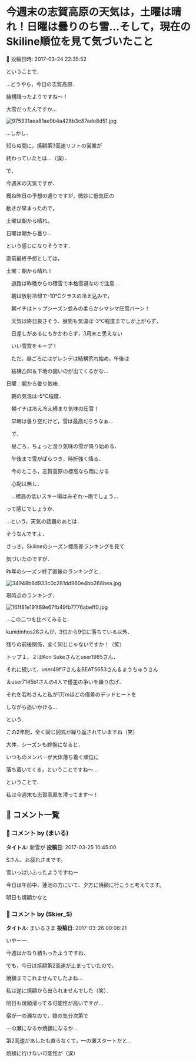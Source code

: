 # 今週末の志賀高原の天気は，土曜は晴れ！日曜は曇りのち雪…そして，現在のSkiline順位を見て気づいたこと

📅 投稿日時: 2017-03-24 22:35:52

ということで．


…どうやら，今日の志賀高原．


結構降ったようですね～！


大雪だったんですか…







![975331aea81ae9b4a428b3c87ade8d51.jpg](images/975331aea81ae9b4a428b3c87ade8d51.jpg)







…しかし．


知らぬ間に，焼額第3高速リフトの営業が


終わっていたとは…（涙）．





で．


今週末の天気ですが．


概ね昨日の予想の通りですが，微妙に低気圧の


動きが早まったので，


土曜は朝から晴れ，


日曜は朝から曇り…


という感じになりそうです．





直前最終予想としては，





土曜：朝から晴れ！


　道路は昨晩からの積雪で本格雪道なので注意…


　朝は放射冷却で-10℃クラスの冷え込みで，


　朝イチはトップシーズン並みの柔らかシマシマ圧雪バーン！


　天気は終日良さそう．昼間も気温は-3℃程度までしか上がらず，


　日差しがあるにもかかわらず，3月末と思えない


　いい雪質をキープ！


　ただ，昼ごろにはゲレンデは結構荒れ始め，午後は


　結構凸凹＆下地の固いのが出てくるかな…





日曜：朝から曇り気味．


　朝の気温は-5℃程度．


　朝イチは冷え冷え締まり気味の圧雪！


　早朝は曇り空だけど，雪は最高だろうなぁ…


　で．


　昼ごろ，ちょっと湿り気味の雪が降り始める．


　午後まで雪がぱらつき，時折強く降る．


　今のところ，志賀高原の標高なら雨になる


　心配は無し．


　…標高の低いスキー場はみぞれ～雨でしょう…





って感じでしょうか．





…という，天気の話題のあとは．





そうなんですよ．


さっき，Skilineのシーズン標高差ランキングを見て


気づいたのですが．





昨年のシーズン終了直後のランキングと．




![34948b6d933c0c281dd960e4bb268bea.jpg](images/34948b6d933c0c281dd960e4bb268bea.jpg)







現時点のランキング．




![161f81e191f89e67fb49fb7776abeff0.jpg](images/161f81e191f89e67fb49fb7776abeff0.jpg)







…この二つを比べてみると．


kunidinhos28さんが，3位から9位に落ちている以外．


残りの前後関係，全く同じじゃないですか！（笑）





トップ１，２はKon Sukeさんとuser1985さん．


それに続いて，user49f17さん＆BEAT5653さん＆まうちゅうさん


＆user7145b1さんの4人で僅差の争いを繰り広げ．


それを若杉さんと私が1万mほどの僅差のデッドヒートを


しながら追いかける…


という．


この2年間，全く同じ図式が繰り返されていますね（笑）





大体，シーズンも終盤になると．


いつものメンバーが大体落ち着く順位に


落ち着いてくる，ということですね～…





ということで．


私は今週末も志賀高原を滑ってます～！

## 💬 コメント一覧

### 💬 コメント by (まいる)
**タイトル**: 新雪が
**投稿日**: 2017-03-25 10:45:00

Sさん、お疲れさまです。

雪いっぱいふったようですねー

今日は午前中、蓮池の方にいて、夕方に焼額に行こうと考えてます。

明日も焼額かなと

### 💬 コメント by (Skier_S)
**タイトル**: まいるさま
**投稿日**: 2017-03-26 00:08:21

いやーー．

今週はかなり積もったようですね．

でも，今日は焼額第2高速が止まっていたので，

焼額までこれませんでしたよね…

私は逆に焼額から出られませんでした（笑）．



明日も焼額滑ってる可能性が高いですが…

宿が一の瀬なので，娘の気分次第で

一の瀬になるか焼額になるか…

第2高速があしたも直らなくて，一の瀬スタートだと…

焼額に行けない可能性が（涙）

